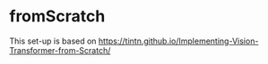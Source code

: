 # fromScratch
This set-up is based on https://tintn.github.io/Implementing-Vision-Transformer-from-Scratch/
